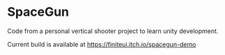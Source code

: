 # SpaceGun
Code from a personal vertical shooter project to learn unity development.

Current build is available at https://finiteui.itch.io/spacegun-demo
